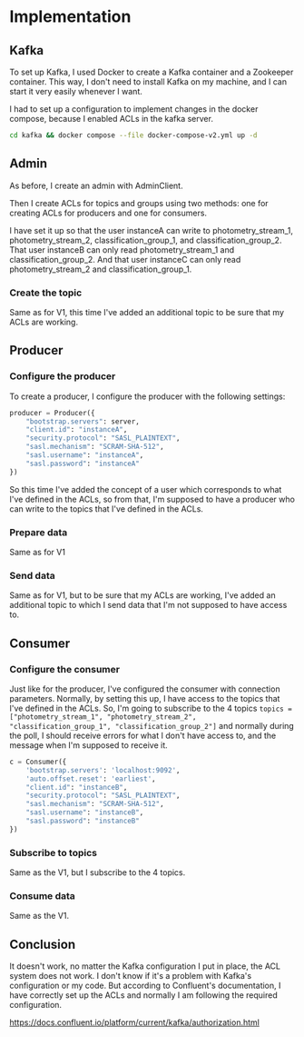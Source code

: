 # Implementation

## Kafka

To set up Kafka, I used Docker to create a Kafka container and a Zookeeper container. This way, I don't need to install Kafka on my machine, and I can start it very easily whenever I want.

I had to set up a configuration to implement changes in the docker compose, because I enabled ACLs in the kafka server.

```bash
cd kafka && docker compose --file docker-compose-v2.yml up -d 
```

## Admin

As before, I create an admin with AdminClient.

Then I create ACLs for topics and groups using two methods: one for creating ACLs for producers and one for consumers.

I have set it up so that the user instanceA can write to photometry_stream_1, photometry_stream_2, classification_group_1, and classification_group_2. That user instanceB can only read photometry_stream_1 and classification_group_2. And that user instanceC can only read photometry_stream_2 and classification_group_1.

### Create the topic
Same as for V1, this time I've added an additional topic to be sure that my ACLs are working.

## Producer

### Configure the producer

To create a producer, I configure the producer with the following settings:

```python
producer = Producer({
    "bootstrap.servers": server,
    "client.id": "instanceA",
    "security.protocol": "SASL_PLAINTEXT",
    "sasl.mechanism": "SCRAM-SHA-512",
    "sasl.username": "instanceA",
    "sasl.password": "instanceA"
})
```

So this time I've added the concept of a user which corresponds to what I've defined in the ACLs, so from that, I'm supposed to have a producer who can write to the topics that I've defined in the ACLs.

### Prepare data

Same as for V1

### Send data

Same as for V1, but to be sure that my ACLs are working, I've added an additional topic to which I send data that I'm not supposed to have access to.

## Consumer

### Configure the consumer

Just like for the producer, I've configured the consumer with connection parameters. Normally, by setting this up, I have access to the topics that I've defined in the ACLs. So, I'm going to subscribe to the 4 topics ``topics = ["photometry_stream_1", "photometry_stream_2", "classification_group_1", "classification_group_2"]`` and normally during the poll, I should receive errors for what I don't have access to, and the message when I'm supposed to receive it.

```python
c = Consumer({
    'bootstrap.servers': 'localhost:9092',
    'auto.offset.reset': 'earliest',
    "client.id": "instanceB",
    "security.protocol": "SASL_PLAINTEXT",
    "sasl.mechanism": "SCRAM-SHA-512",
    "sasl.username": "instanceB",
    "sasl.password": "instanceB"
})
```

### Subscribe to topics

Same as the V1, but I subscribe to the 4 topics.

### Consume data

Same as the V1.

## Conclusion

It doesn't work, no matter the Kafka configuration I put in place, the ACL system does not work. I don't know if it's a problem with Kafka's configuration or my code. But according to Confluent's documentation, I have correctly set up the ACLs and normally I am following the required configuration.

https://docs.confluent.io/platform/current/kafka/authorization.html
